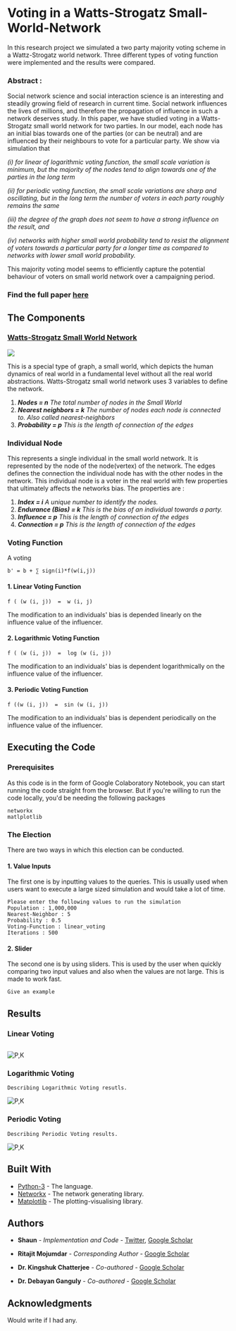 # Voting in a Watts-Strogatz Small-World-Network

In this research project we simulated a two party majority voting scheme in a Wattz-Strogatz world network. Three different types of voting function were implemented and the results were compared.

### Abstract :
Social network science and social interaction science is an interesting and steadily growing field of research in current time. Social network influences the lives of millions, and therefore the propagation of influence in such a network deserves study. In this paper, we have studied voting in a Watts-Strogatz small world network for two parties. In our model, each node has an initial bias towards one of the parties (or can be neutral) and are
influenced by their neighbours to vote for a particular party. 
We show via simulation that 

_(i) for linear of logarithmic voting function, the small scale variation is minimum, but the majority of the nodes tend to align towards one of the parties in the long term_

_(ii) for periodic voting function, the small scale variations are sharp and oscillating, but in the long term the number of voters in each party roughly remains the same_ 

_(iii) the degree of the graph does not seem to have a strong influence on the result, and_

_(iv) networks with higher small world probability tend to resist the alignment of voters towards a particular party for a longer time as compared to networks with lower small world probability._

This majority voting model seems to efficiently capture the potential behaviour of voters on small world network over a campaigning period.

### Find the full paper [here](https://link.springer.com/chapter/10.1007/978-981-15-7834-2_31)

## The Components

### [Watts-Strogatz Small World Network](https://en.wikipedia.org/wiki/Watts%E2%80%93Strogatz_model)
![](https://github.com/thecrazyphysicist369/Voting-in-a-Small-World-Network/blob/master/swn.png)

This is a special type of graph, a small world, which depicts the human dynamics of real world in a fundamental level without all the real world abstractions.
Watts-Strogatz small world network uses 3 variables to define the network.

1. ***Nodes              =  n***   _The total number of nodes in the Small World_
2. ***Nearest neighbors  =  k***   _The number of nodes each node is connected to. Also called nearest-neighbors_
3. ***Probability        =  p***   _This is the length of connection of the edges_


### Individual Node

This represents a single individual in the small world network. It is represented by the node of the node(vertex) of the network. The edges defines the connection the individual node has with the other nodes in the network. This individual node is a voter in the real world with few properties that ultimately affects the networks bias. The properties are : 

1. ***Index              =  i***   _A unique number to identify the nodes._
2. ***Endurance (Bias)   =  k***   _This is the bias of an individual towards a party._
3. ***Influence         =  p***   _This is the length of connection of the edges_
4. ***Connection        =  p***   _This is the length of connection of the edges_


### Voting Function

A voting 

```
b' = b + ∑ sign(i)*f(w(i,j))
```

#### 1. Linear Voting Function
```
f ( (w (i, j))  =  w (i, j)
```
The modification to an individuals' bias is depended linearly on the influence value of the influencer.

#### 2. Logarithmic Voting Function
```
f ( (w (i, j))  =  log (w (i, j))
```
The modification to an individuals' bias is dependent logarithmically on the influence value of the influencer.

#### 3. Periodic Voting Function
```
f ((w (i, j))  =  sin (w (i, j))
```
The modification to an individuals' bias is dependent periodically on the influence value of the influencer.


## Executing the Code

### Prerequisites

As this code is in the form of Google Colaboratory Notebook, you can start running the code straight from the browser. But if you're willing to run the code locally, you'd be needing the following packages
```
networkx
matlplotlib
```



### The Election

There are two ways in which this election can be conducted.

#### 1. Value Inputs

The first one is by inputting values to the queries. This is usually used when users want to execute a large sized simulation and would take a lot of time.


```
Please enter the following values to run the simulation
Population : 1,000,000
Nearest-Neighbor : 5
Probability : 0.5
Voting-Function : linear_voting 
Iterations : 500
```

#### 2. Slider

The second one is by using sliders. This is used by the user when quickly comparing two input values and also when the values are not large. This is made to work fast.

```
Give an example
```

## Results
### Linear Voting

```

```
![P,K](https://github.com/thecrazyphysicist369/Voting-in-a-Small-World-Network/blob/master/Images/Lik5p5.png)

### Logarithmic Voting

```
Describing Logarithmic Voting resutls.
```
![P,K](https://github.com/thecrazyphysicist369/Voting-in-a-Small-World-Network/blob/master/Images/Lok5p5.png)

### Periodic Voting

```
Describing Periodic Voting results.
```
![P,K](https://github.com/thecrazyphysicist369/Voting-in-a-Small-World-Network/blob/master/Images/Prk5p5.png)


## Built With

* [Python-3](https://www.python.org/) - The language.
* [Networkx](https://matplotlib.org/) - The network generating library.
* [Matplotlib](https://networkx.org/) - The plotting-visualising library.


## Authors

* **Shaun** - *Implementation and Code* - [Twitter](https://twitter.com/thecrzyphysicst), [Google Scholar](https://scholar.google.com/citations?hl=en&user=mxc8IfcAAAAJ)
* **Ritajit Mojumdar** - *Corresponding Author* - [Google Scholar](https://scholar.google.com/citations?user=eZL1OXcAAAAJ&hl=en)

* **Dr. Kingshuk Chatterjee** - *Co-authored* - [Google Scholar](https://scholar.google.com/citations?user=o-WIpn0AAAAJ&hl=en)

* **Dr. Debayan Ganguly** - *Co-authored* - [Google Scholar](https://scholar.google.com/citations?user=ikohpY4AAAAJ&hl=en)


## Acknowledgments
Would write if I had any.
